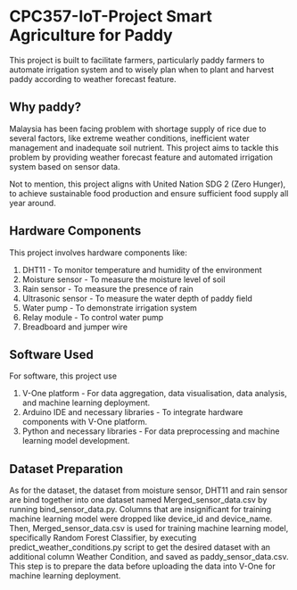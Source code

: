 # CPC357-IoT-Project Smart Agriculture for Paddy
This project is built to facilitate farmers, particularly paddy farmers to automate irrigation system and to wisely plan when to plant and harvest paddy according to weather forecast feature. 

## Why paddy? 
Malaysia has been facing problem with shortage supply of rice due to several factors, like extreme weather conditions, inefficient water management and inadequate soil nutrient. This project aims to tackle this problem by providing weather forecast feature and automated irrigation system based on sensor data.

Not to mention, this project aligns with United Nation SDG 2 (Zero Hunger), to achieve sustainable food production and ensure sufficient food supply all year around.

## Hardware Components
This project involves hardware components like:
  1. DHT11 - To monitor temperature and humidity of the environment
  2. Moisture sensor - To measure the moisture level of soil
  3. Rain sensor - To measure the presence of rain
  4. Ultrasonic sensor - To measure the water depth of paddy field
  5. Water pump - To demonstrate irrigation system
  6. Relay module - To control water pump
  7. Breadboard and jumper wire

## Software Used
For software, this project use 
  1. V-One platform - For data aggregation, data visualisation, data analysis, and machine learning deployment.
  2. Arduino IDE and necessary libraries - To integrate hardware components with V-One platform.
  3. Python and necessary libraries - For data preprocessing and machine learning model development.

## Dataset Preparation
As for the dataset, the dataset from moisture sensor, DHT11 and rain sensor are bind together into one dataset named Merged_sensor_data.csv by running bind_sensor_data.py. Columns that are insignificant for training machine learning model were dropped like device_id and device_name. Then, Merged_sensor_data.csv is used for training machine learning model, specifically Random Forest Classifier, by executing predict_weather_conditions.py script to get the desired dataset with an additional column Weather Condition, and saved as paddy_sensor_data.csv. This step is to prepare the data before uploading the data into V-One for machine learning deployment.
